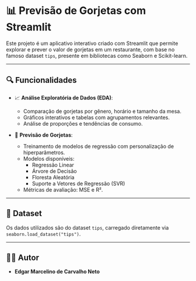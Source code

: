 # 📊 Previsão de Gorjetas com Streamlit

Este projeto é um aplicativo interativo criado com Streamlit que permite explorar e prever o valor de gorjetas em um restaurante, com base no famoso dataset `tips`, presente em bibliotecas como Seaborn e Scikit-learn.

---

## 🔍 Funcionalidades

- 📈 **Análise Exploratória de Dados (EDA)**:
  - Comparação de gorjetas por gênero, horário e tamanho da mesa.
  - Gráficos interativos e tabelas com agrupamentos relevantes.
  - Análise de proporções e tendências de consumo.

- 🧠 **Previsão de Gorjetas**:
  - Treinamento de modelos de regressão com personalização de hiperparâmetros.
  - Modelos disponíveis:
    - Regressão Linear
    - Árvore de Decisão
    - Floresta Aleatória
    - Suporte a Vetores de Regressão (SVR)
  - Métricas de avaliação: MSE e R².

---


## 📁 Dataset

Os dados utilizados são do dataset `tips`, carregado diretamente via `seaborn.load_dataset("tips")`.

---

## 👨‍💻 Autor

- **Edgar Marcelino de Carvalho Neto**


